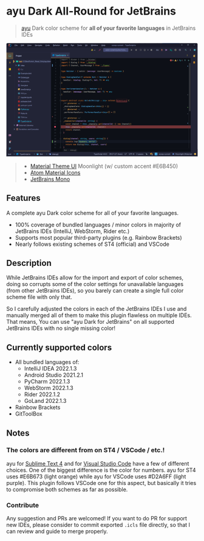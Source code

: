 <!-- markdownlint-disable MD026-->
# ayu Dark All-Round for JetBrains

> [ayu](https://github.com/dempfi/ayu) Dark color scheme for **all of your favorite languages** in JetBrains IDEs

![Preview](assets/preview01.png)

> - [Material Theme UI](https://plugins.jetbrains.com/plugin/8006-material-theme-ui)
> Moonlight (w/ custom accent #E6B450)
> - [Atom Material Icons](https://plugins.jetbrains.com/plugin/10044-atom-material-icons)
> - [JetBrains Mono](https://www.jetbrains.com/lp/mono/)

## Features

A complete ayu Dark color scheme for all of your favorite languages.

- 100% coverage of bundled languages / minor colors in majority of JetBrains IDEs (IntelliJ, WebStorm, Rider etc.)
- Supports most popular third-party plugins (e.g. Rainbow Brackets)
- Nearly follows existing schemes of ST4 (official) and VSCode

## Description

While JetBrains IDEs allow for the import and export of color schemes, doing so corrupts some of the color settings for unavailable languages (from other JetBrains IDEs), so you barely can create a single full color scheme file with only that.

So I carefully adjusted the colors in each of the JetBrains IDEs I use and manually merged all of them to make this plugin flawless on multiple IDEs.
That means, You can use "ayu Dark for JetBrains" on all supported JetBrains IDEs with no single missing color!

## Currently supported colors

- All bundled languages of:
  - IntelliJ IDEA 2022.1.3
  - Android Studio 2021.2.1
  - PyCharm 2022.1.3
  - WebStorm 2022.1.3
  - Rider 2022.1.2
  - GoLand 2022.1.3
- Rainbow Brackets
- GitToolBox

## Notes

### The colors are different from on ST4 / VSCode / etc.!

ayu for [Sublime Text 4](https://github.com/dempfi/ayu) and for [Visual Studio Code](https://github.com/qyurila/ayu-midas-vscode) have a few of different choices.
One of the biggest difference is the color for numbers.
ayu for ST4 uses #E6B673 (light orange) while ayu for VSCode uses #D2A6FF (light purple).
This plugin follows VSCode one for this aspect, but basically it tries to compromise both schemes as far as possible.

### Contribute

Any suggestion and PRs are welcomed!
If you want to do PR for support new IDEs, please consider to commit exported `.icls` file directly, so that I can review and guide to merge properly.
